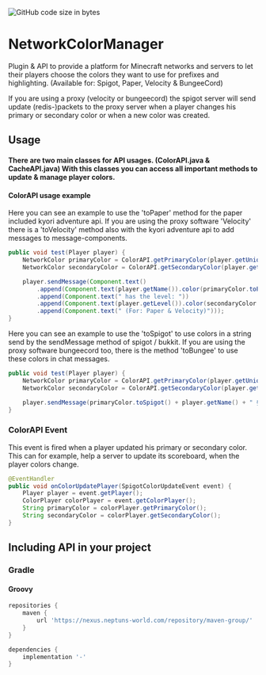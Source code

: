 ![GitHub code size in bytes](https://img.shields.io/github/languages/code-size/spacetivityteam/NetworkColorMaker)
# NetworkColorManager
Plugin & API to provide a platform for Minecraft networks and servers to let their players choose the 
colors they want to use for prefixes and highlighting. (Available for: Spigot, Paper, Velocity & BungeeCord)

If you are using a proxy (velocity or bungeecord) the spigot server will send update (redis-)packets to the proxy server
when a player changes his primary or secondary color or when a new color was created.

## Usage

#### There are two main classes for API usages. (ColorAPI.java & CacheAPI.java) With this classes you can access all important methods to update & manage player colors.

#### ColorAPI usage example
Here you can see an example to use the 'toPaper' method for the paper included kyori adventure api. If you are using the proxy software 'Velocity' there is a 'toVelocity' method also with the kyori adventure api to add messages to message-components.
````java
public void test(Player player) {
    NetworkColor primaryColor = ColorAPI.getPrimaryColor(player.getUniqueId());
    NetworkColor secondaryColor = ColorAPI.getSecondaryColor(player.getUniqueId());

    player.sendMessage(Component.text()
        .append(Component.text(player.getName()).color(primaryColor.toPaper()))
        .append(Component.text(" has the level: "))
        .append(Component.text(player.getLevel()).color(secondaryColor.toPaper()))
        .append(Component.text(" (For: Paper & Velocity)")));
}
````

Here you can see an example to use the 'toSpigot' to use colors in a string send by the sendMessage method of spigot / bukkit. If you are using the proxy software bungeecord too, there is the method 'toBungee' to use these colors in chat messages.
````java
public void test(Player player) {
    NetworkColor primaryColor = ColorAPI.getPrimaryColor(player.getUniqueId());
    NetworkColor secondaryColor = ColorAPI.getSecondaryColor(player.getUniqueId());

    player.sendMessage(primaryColor.toSpigot() + player.getName() + " §rhas the level: " + secondaryColor.toSpigot() + player.getLevel());
}
````

### ColorAPI Event
This event is fired when a player updated his primary or secondary color. This
can for example, help a server to update its scoreboard, when the player colors
change.
````java
@EventHandler
public void onColorUpdatePlayer(SpigotColorUpdateEvent event) {
    Player player = event.getPlayer();
    ColorPlayer colorPlayer = event.getColorPlayer();
    String primaryColor = colorPlayer.getPrimaryColor();
    String secondaryColor = colorPlayer.getSecondaryColor();
}
````


## Including API in your project

### Gradle
#### Groovy
````groovy
repositories {
    maven {
        url 'https://nexus.neptuns-world.com/repository/maven-group/'
    }
}

dependencies {
    implementation '-'
}
````
